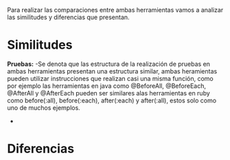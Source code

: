 Para realizar las comparaciones entre ambas herramientas vamos a analizar las similitudes y diferencias que presentan.

# Similitudes

**Pruebas:**
-Se denota que las estructura de la realización de pruebas en ambas herramientas presentan una estructura similar, ambas heramientas pueden utilizar instrucciones que realizan casi una misma función, como por ejemplo las herramientas en java como @BeforeAll, @BeforeEach, @AfterAll y @AfterEach pueden ser similares alas herramientas en ruby como before(:all), before(:each), after(:each) y   after(:all), estos solo como uno de muchos ejemplos.

-

# Diferencias
